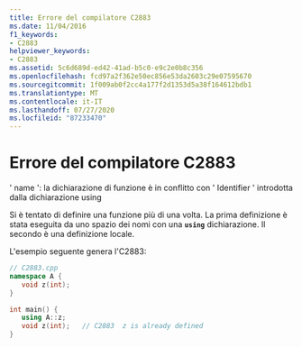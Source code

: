 ```yaml
---
title: Errore del compilatore C2883
ms.date: 11/04/2016
f1_keywords:
- C2883
helpviewer_keywords:
- C2883
ms.assetid: 5c6d689d-ed42-41ad-b5c0-e9c2e0b8c356
ms.openlocfilehash: fcd97a2f362e50ec856e53da2603c29e07595670
ms.sourcegitcommit: 1f009ab0f2cc4a177f2d1353d5a38f164612bdb1
ms.translationtype: MT
ms.contentlocale: it-IT
ms.lasthandoff: 07/27/2020
ms.locfileid: "87233470"
---
```

# <a name="compiler-error-c2883"></a>Errore del compilatore C2883

' name ': la dichiarazione di funzione è in conflitto con ' Identifier ' introdotta dalla dichiarazione using

Si è tentato di definire una funzione più di una volta. La prima definizione è stata eseguita da uno spazio dei nomi con una **`using`** dichiarazione. Il secondo è una definizione locale.

L'esempio seguente genera l'C2883:

```cpp
// C2883.cpp
namespace A {
   void z(int);
}

int main() {
   using A::z;
   void z(int);   // C2883  z is already defined
}
```
